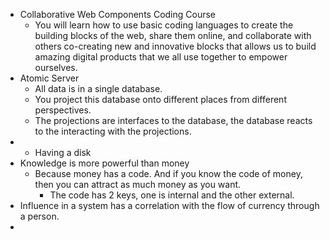- Collaborative Web Components Coding Course
	- You will learn how to use basic coding languages to create the building blocks of the web, share them online, and collaborate with others co-creating new and innovative blocks that allows us to build amazing digital products that we all use together to empower ourselves.
- Atomic Server
	- All data is in a single database.
	- You project this database onto different places from different perspectives.
	- The projections are interfaces to the database, the database reacts to the interacting with the projections.
-
	- Having a disk
- Knowledge is more powerful than money
	- Because money has a code. And if you know the code of money, then you can attract as much money as you want.
		- The code has 2 keys, one is internal and the other external.
- Influence in a system has a correlation with the flow of currency through a person.
-